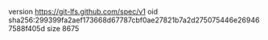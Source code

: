 version https://git-lfs.github.com/spec/v1
oid sha256:299399fa2aef173668d67787cbf0ae27821b7a2d275075446e269467588f405d
size 8675
